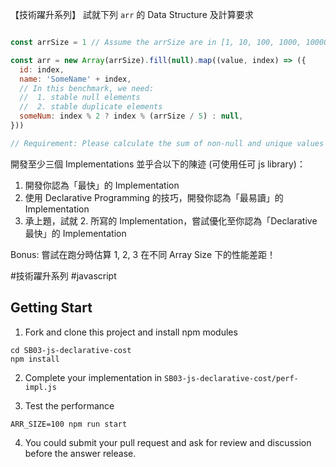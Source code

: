 【技術躍升系列】
試就下列 `arr` 的 Data Structure 及計算要求

```js

const arrSize = 1 // Assume the arrSize are in [1, 10, 100, 1000, 10000, 100000, 1000000]

const arr = new Array(arrSize).fill(null).map((value, index) => ({
  id: index,
  name: 'SomeName' + index,
  // In this benchmark, we need:
  //  1. stable null elements
  //  2. stable duplicate elements
  someNum: index % 2 ? index % (arrSize / 5) : null,
}))

// Requirement: Please calculate the sum of non-null and unique values of modular of `someNum` in `arr`.
```

開發至少三個 Implementations 並乎合以下的陳迹 (可使用任可 js library)：

1. 開發你認為「最快」的 Implementation
2. 使用 Declarative Programming 的技巧，開發你認為「最易讀」的 Implementation
3. 承上題，試就 2. 所寫的 Implementation，嘗試優化至你認為「Declarative 最快」的 Implementation

Bonus: 嘗試在跑分時估算 1, 2, 3 在不同 Array Size 下的性能差距！

\#技術躍升系列 \#javascript


## Getting Start

1. Fork and clone this project and install npm modules
```
cd SB03-js-declarative-cost
npm install
```

2. Complete your implementation in `SB03-js-declarative-cost/perf-impl.js`

3. Test the performance
```
ARR_SIZE=100 npm run start
```

4. You could submit your pull request and ask for review and discussion before the answer release.

